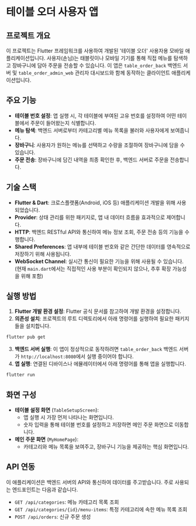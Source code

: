 # 테이블 오더 사용자 앱

## 프로젝트 개요

이 프로젝트는 Flutter 프레임워크를 사용하여 개발된 '테이블 오더' 사용자용 모바일 애플리케이션입니다. 사용자(손님)는 태블릿이나 모바일 기기를 통해 직접 메뉴를 탐색하고 장바구니에 담아 주문을 전송할 수 있습니다.
이 앱은 `table_order_back` 백엔드 서버 및 `table_order_admin_web` 관리자 대시보드와 함께 동작하는 클라이언트 애플리케이션입니다.

## 주요 기능

* **테이블 번호 설정**: 앱 실행 시, 각 테이블에 부여된 고유 번호를 설정하여 어떤 테이블에서 주문이 들어왔는지 식별합니다.
* **메뉴 탐색**: 백엔드 서버로부터 카테고리별 메뉴 목록을 불러와 사용자에게 보여줍니다.
* **장바구니**: 사용자가 원하는 메뉴를 선택하고 수량을 조절하여 장바구니에 담을 수 있습니다.
* **주문 전송**: 장바구니에 담긴 내역을 최종 확인한 후, 백엔드 서버로 주문을 전송합니다.

## 기술 스택

* **Flutter & Dart**: 크로스플랫폼(Android, iOS 등) 애플리케이션 개발을 위해 사용되었습니다.
* **Provider**: 상태 관리를 위한 패키지로, 앱 내 데이터 흐름을 효과적으로 제어합니다.
* **HTTP**: 백엔드 RESTful API와 통신하여 메뉴 정보 조회, 주문 전송 등의 기능을 수행합니다.
* **Shared Preferences**: 앱 내부에 테이블 번호와 같은 간단한 데이터를 영속적으로 저장하기 위해 사용됩니다.
* **WebSocket Channel**: 실시간 통신이 필요한 기능을 위해 사용될 수 있습니다. (현재 `main.dart`에서는 직접적인 사용 부분이 확인되지 않으나, 추후 확장 가능성을 위해 포함)

## 실행 방법

1. **Flutter 개발 환경 설정**: Flutter 공식 문서를 참고하여 개발 환경을 설정합니다.
2. **의존성 설치**: 프로젝트의 루트 디렉토리에서 아래 명령어를 실행하여 필요한 패키지들을 설치합니다.
```bash
flutter pub get
```

3. **백엔드 서버 실행**: 이 앱이 정상적으로 동작하려면 `table_order_back` 백엔드 서버가 `http://localhost:8080`에서 실행 중이어야 합니다.
4. **앱 실행**: 연결된 디바이스나 에뮬레이터에서 아래 명령어를 통해 앱을 실행합니다.
```bash
flutter run
```

## 화면 구성

* **테이블 설정 화면** (`TableSetupScreen`):
    * 앱 실행 시 가장 먼저 나타나는 화면입니다.
    * 숫자 입력을 통해 테이블 번호를 설정하고 저장하면 메인 주문 화면으로 이동합니다.
* **메인 주문 화면** (`MyHomePage`):
    * 카테고리와 메뉴 목록을 보여주고, 장바구니 기능을 제공하는 핵심 화면입니다.

## API 연동

이 애플리케이션은 백엔드 서버의 API와 통신하여 데이터를 주고받습니다. 주로 사용되는 엔드포인트는 다음과 같습니다.
* `GET /api/categories`: 메뉴 카테고리 목록 조회
* `GET /api/categories/{id}/menu-items`: 특정 카테고리에 속한 메뉴 목록 조회
* `POST /api/orders`: 신규 주문 생성